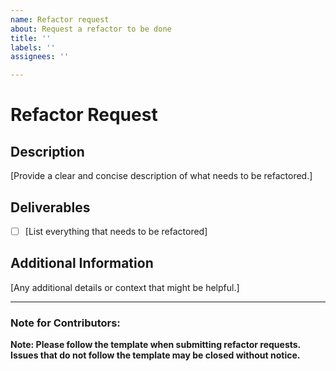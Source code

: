 ```yaml
---
name: Refactor request
about: Request a refactor to be done 
title: ''
labels: ''
assignees: ''

---
```


# Refactor Request

## Description

[Provide a clear and concise description of what needs to be refactored.]

## Deliverables

- [ ] [List everything that needs to be refactored]

## Additional Information

[Any additional details or context that might be helpful.]

---

### Note for Contributors:

**Note: Please follow the template when submitting refactor requests. Issues that do not follow the template may be closed without notice.**
